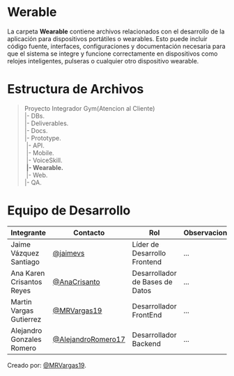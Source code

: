# Werable
La carpeta **Wearable** contiene archivos relacionados con el desarrollo de la aplicación para dispositivos portátiles o wearables. Esto puede incluir código fuente, interfaces, configuraciones y documentación necesaria para que el sistema se integre y funcione correctamente en dispositivos como relojes inteligentes, pulseras o cualquier otro dispositivo wearable.

# Estructura de Archivos
>Proyecto Integrador Gym(Atencion al Cliente)<br>
>|- DBs.<br>
>|- Deliverables.<br>
>|- Docs.<br>
>|- Prototype.<br>
>&nbsp;|- API.<br>
>&nbsp;|- Mobile.<br>
>&nbsp;|- VoiceSkill.<br>
>&nbsp;**|- Wearable.**<br>
>&nbsp;|- Web.<br>
>|- QA.<br>

# Equipo de Desarrollo

|Integrante|Contacto|Rol|Observaciones|
|----------|--------|---|-------------|
|Jaime Vázquez Santiago|[@jaimevs](https://github.com/jaimevs)|Líder de Desarrollo Frontend|...|
|Ana Karen Crisantos Reyes|[@AnaCrisanto](https://github.com/AnaCrisanto)|Desarrollador de Bases de Datos|...|
|Martin Vargas Gutierrez|[@MRVargas19](https://github.com/MRVargas19)|Desarrollador FrontEnd|...|
|Alejandro Gonzales Romero|[@AlejandroRomero17](https://github.com/AlejandroRomero17)|Desarrollador Backend|...|

Creado por: [@MRVargas19](https://github.com/MRVargas19).


